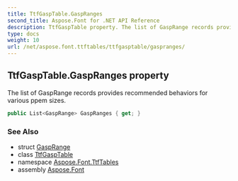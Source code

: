 ```yaml
---
title: TtfGaspTable.GaspRanges
second_title: Aspose.Font for .NET API Reference
description: TtfGaspTable property. The list of GaspRange records provides recommended behaviors for various ppem sizes
type: docs
weight: 10
url: /net/aspose.font.ttftables/ttfgasptable/gaspranges/
---
```

## TtfGaspTable.GaspRanges property

The list of GaspRange records provides recommended behaviors for various ppem sizes.

```csharp
public List<GaspRange> GaspRanges { get; }
```

### See Also

* struct [GaspRange](../../ttfgasptable.gasprange/)
* class [TtfGaspTable](../)
* namespace [Aspose.Font.TtfTables](../../ttfgasptable/)
* assembly [Aspose.Font](../../../)


